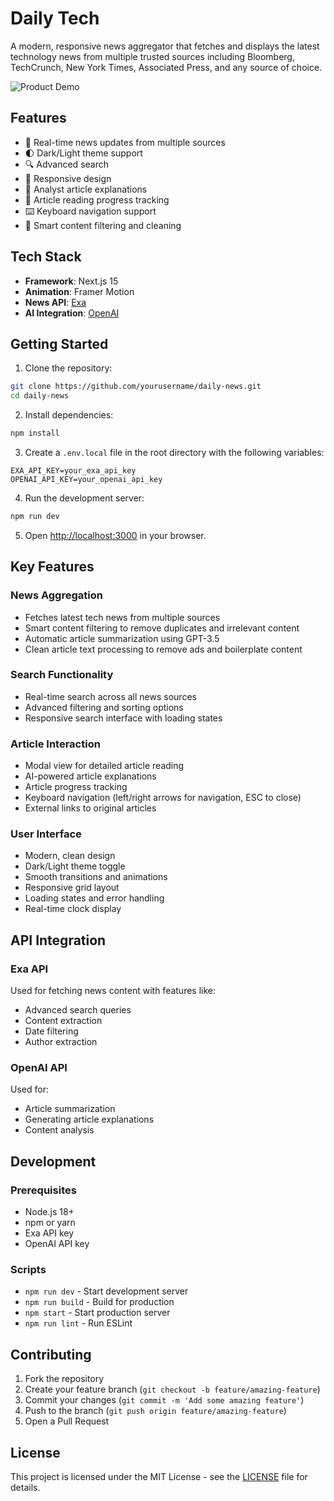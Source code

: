 # Daily Tech

A modern, responsive news aggregator that fetches and displays the latest technology news from multiple trusted sources including Bloomberg, TechCrunch, New York Times, Associated Press, and any source of choice. 

![Product Demo](/public/product.gif)

## Features

- 🔄 Real-time news updates from multiple sources
- 🌓 Dark/Light theme support
- 🔍 Advanced search 
- 📱 Responsive design
- 🤖 Analyst article explanations
- 📖 Article reading progress tracking
- ⌨️ Keyboard navigation support
- 🎯 Smart content filtering and cleaning

## Tech Stack

- **Framework**: Next.js 15
- **Animation**: Framer Motion
- **News API**: [Exa](https://exa.ai/)
- **AI Integration**: [OpenAI](https://openai.com/)

## Getting Started

1. Clone the repository:
```bash
git clone https://github.com/yourusername/daily-news.git
cd daily-news
```

2. Install dependencies:
```bash
npm install
```

3. Create a `.env.local` file in the root directory with the following variables:
```env
EXA_API_KEY=your_exa_api_key
OPENAI_API_KEY=your_openai_api_key
```

4. Run the development server:
```bash
npm run dev
```

5. Open [http://localhost:3000](http://localhost:3000) in your browser.

## Key Features

### News Aggregation
- Fetches latest tech news from multiple sources
- Smart content filtering to remove duplicates and irrelevant content
- Automatic article summarization using GPT-3.5
- Clean article text processing to remove ads and boilerplate content

### Search Functionality
- Real-time search across all news sources
- Advanced filtering and sorting options
- Responsive search interface with loading states

### Article Interaction
- Modal view for detailed article reading
- AI-powered article explanations
- Article progress tracking
- Keyboard navigation (left/right arrows for navigation, ESC to close)
- External links to original articles

### User Interface
- Modern, clean design
- Dark/Light theme toggle
- Smooth transitions and animations
- Responsive grid layout
- Loading states and error handling
- Real-time clock display

## API Integration

### Exa API
Used for fetching news content with features like:
- Advanced search queries
- Content extraction
- Date filtering
- Author extraction

### OpenAI API
Used for:
- Article summarization
- Generating article explanations
- Content analysis

## Development

### Prerequisites
- Node.js 18+
- npm or yarn
- Exa API key
- OpenAI API key

### Scripts
- `npm run dev` - Start development server
- `npm run build` - Build for production
- `npm start` - Start production server
- `npm run lint` - Run ESLint

## Contributing

1. Fork the repository
2. Create your feature branch (`git checkout -b feature/amazing-feature`)
3. Commit your changes (`git commit -m 'Add some amazing feature'`)
4. Push to the branch (`git push origin feature/amazing-feature`)
5. Open a Pull Request

## License

This project is licensed under the MIT License - see the [LICENSE](LICENSE) file for details.
